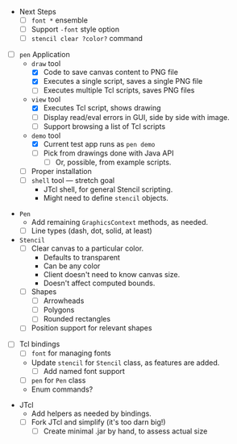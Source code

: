 - Next Steps
    - [ ] `font *` ensemble
    - [ ] Support `-font` style option
    - [ ] `stencil clear ?color?` command
- [ ] `pen` Application
    -  `draw` tool
        - [x] Code to save canvas content to PNG file
        - [x] Executes a single script, saves a single PNG file
        - [ ] Executes multiple Tcl scripts, saves PNG files
    - `view` tool
        - [x] Executes Tcl script, shows drawing
        - [ ] Display read/eval errors in GUI, side by side with image.
        - [ ] Support browsing a list of Tcl scripts
    - `demo` tool
        - [x] Current test app runs as `pen demo`
        - [ ] Pick from drawings done with Java API
            - [ ] Or, possible, from example scripts.
    - [ ] Proper installation
    - [ ] `shell` tool — stretch goal
        - JTcl shell, for general Stencil scripting.
        - Might need to define `stencil` objects.
- `Pen` 
    - Add remaining `GraphicsContext` methods, as needed.
    - [ ] Line types (dash, dot, solid, at least)
- `Stencil` 
    - [ ] Clear canvas to a particular color.
        - Defaults to transparent
        - Can be any color
        - Client doesn't need to know canvas size.
        - Doesn't affect computed bounds.
    - [ ] Shapes
        - [ ] Arrowheads
        - [ ] Polygons
        - [ ] Rounded rectangles
    - [ ] Position support for relevant shapes
- [ ] Tcl bindings
    - [ ] `font` for managing fonts
    - Update `stencil` for `Stencil` class, as features are added.
        - [ ] Add named font support
    - [ ] `pen` for `Pen` class 
    - Enum commands?
- JTcl
    - Add helpers as needed by bindings.
    - [ ] Fork JTcl and simplify (it's too darn big!)
        - [ ] Create minimal .jar by hand, to assess actual size
